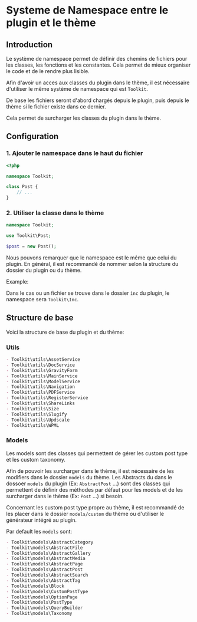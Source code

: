 # Systeme de Namespace entre le plugin et le thème

## Introduction

Le système de namespace permet de définir des chemins de fichiers pour les classes, les fonctions et les constantes. Cela permet de mieux organiser le code et de le rendre plus lisible.

Afin d'avoir un acces aux classes du plugin dans le thème, il est nécessaire d'utiliser le même système de namespace qui est `Toolkit`.

De base les fichiers seront d'abord chargés depuis le plugin, puis depuis le thème si le fichier existe dans ce dernier.

Cela permet de surcharger les classes du plugin dans le thème.

## Configuration

### 1. Ajouter le namespace dans le haut du fichier

```php
<?php

namespace Toolkit;

class Post {
    // ...
}
```

### 2. Utiliser la classe dans le thème

```php
namespace Toolkit;

use Toolkit\Post;

$post = new Post();
```

Nous pouvons remarquer que le namespace est le même que celui du plugin. En général, il est recommandé de nommer selon la structure du dossier du plugin ou du thème.

Example:

Dans le cas ou un fichier se trouve dans le dossier `inc` du plugin, le namespace sera `Toolkit\Inc`.

## Structure de base

Voici la structure de base du plugin et du thème:

### Utils

```md
- Toolkit\utils\AssetService
- Toolkit\utils\DocService
- Toolkit\utils\GravityForm
- Toolkit\utils\MainService
- Toolkit\utils\ModelService
- Toolkit\utils\Navigation
- Toolkit\utils\PDFService
- Toolkit\utils\RegisterService
- Toolkit\utils\ShareLinks
- Toolkit\utils\Size
- Toolkit\utils\Slugify
- Toolkit\utils\Updscale
- Toolkit\utils\WPML
```

### Models

Les models sont des classes qui permettent de gérer les custom post type et les custom taxonomy.

Afin de pouvoir les surcharger dans le thème, il est nécessaire de les modifiers dans le dossier `models` du thème. Les Abstracts du dans le dossoer `models` du plugin (Ex: `AbstractPost` ...) sont des classes qui permettent de définir des méthodes par défaut pour les models et de les surcharger dans le thème (Ex: `Post` ...) si besoin.

Concernant les custom post type propre au thème, il est recommandé de les placer dans le dossier `models/custom` du thème ou d'utiliser le générateur intégré au plugin.

Par default les `models` sont:

```md
- Toolkit\models\AbstractCategory
- Toolkit\models\AbstractFile
- Toolkit\models\AbstractGallery
- Toolkit\models\AbstractMedia
- Toolkit\models\AbstractPage
- Toolkit\models\AbstractPost
- Toolkit\models\AbstractSearch
- Toolkit\models\AbstractTag
- Toolkit\models\Block
- Toolkit\models\CustomPostType
- Toolkit\models\OptionPage
- Toolkit\models\PostType
- Toolkit\models\QueryBuilder
- Toolkit\models\Taxonomy
```
